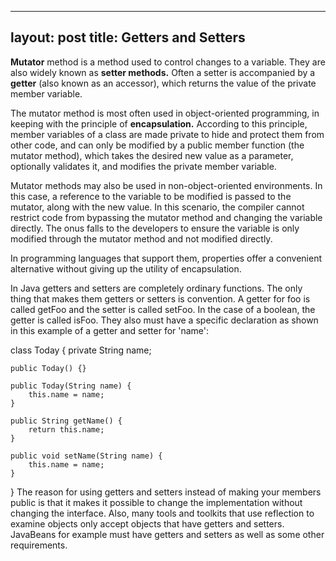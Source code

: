 
---
layout: post
title: Getters and Setters
---


**Mutator** method is a method used to control changes to a variable. They are also widely known as **setter methods.** Often a setter is accompanied by a **getter** (also known as an accessor), which returns the value of the private member variable.

The mutator method is most often used in object-oriented programming, in keeping with the principle of **encapsulation.** According to this principle, member variables of a class are made private to hide and protect them from other code, and can only be modified by a public member function (the mutator method), which takes the desired new value as a parameter, optionally validates it, and modifies the private member variable.

Mutator methods may also be used in non-object-oriented environments. In this case, a reference to the variable to be modified is passed to the mutator, along with the new value. In this scenario, the compiler cannot restrict code from bypassing the mutator method and changing the variable directly. The onus falls to the developers to ensure the variable is only modified through the mutator method and not modified directly.

In programming languages that support them, properties offer a convenient alternative without giving up the utility of encapsulation.


In Java getters and setters are completely ordinary functions. The only thing that makes them getters or setters is convention. A getter for foo is called getFoo and the setter is called setFoo. In the case of a boolean, the getter is called isFoo. They also must have a specific declaration as shown in this example of a getter and setter for 'name':

class Today
{
    private String name;

    public Today() {}

    public Today(String name) {
        this.name = name;
    }

    public String getName() {
        return this.name;
    }

    public void setName(String name) {
        this.name = name;
    }
}
The reason for using getters and setters instead of making your members public is that it makes it possible to change the implementation without changing the interface. Also, many tools and toolkits that use reflection to examine objects only accept objects that have getters and setters. JavaBeans for example must have getters and setters as well as some other requirements.